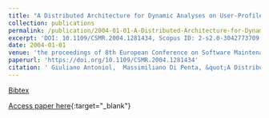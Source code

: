 ```yaml
---
title: "A Distributed Architecture for Dynamic Analyses on User-Profile Data"
collection: publications
permalink: /publication/2004-01-01-A-Distributed-Architecture-for-Dynamic-Analyses-on-User-Profile-Data
excerpt: 'DOI: 10.1109/CSMR.2004.1281434, Scopus ID: 2-s2.0-3042773709, Cited by: 7'
date: 2004-01-01
venue: 'the proceedings of 8th European Conference on Software Maintenance and Reengineering (CSMR 2004), 24-26 March 2004, Tampere, Finland, Proceedings'
paperurl: 'https://doi.org/10.1109/CSMR.2004.1281434'
citation: ' Giuliano Antoniol,  Massimiliano Di Penta, &quot;A Distributed Architecture for Dynamic Analyses on User-Profile Data.&quot; the proceedings of 8th European Conference on Software Maintenance and Reengineering (CSMR 2004), 24-26 March 2004, Tampere, Finland, Proceedings, 2004.'
---
```

[Bibtex](https://dblp.org/rec/bib/conf/csmr/AntoniolP04)

[Access paper here](https://doi.org/10.1109/CSMR.2004.1281434){:target="_blank"}

